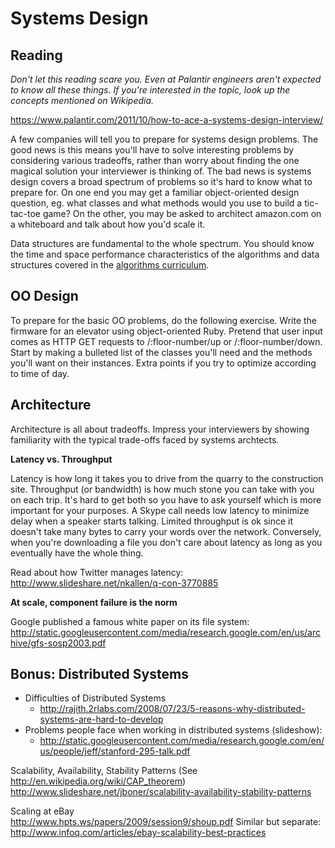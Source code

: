 # Systems Design

## Reading
*Don't let this reading scare you. Even at Palantir engineers aren't expected
to know all these things. If you're interested in the topic, look up
the concepts mentioned on Wikipedia.*

https://www.palantir.com/2011/10/how-to-ace-a-systems-design-interview/

A few companies will tell you to prepare for systems design problems.
The good news is this means you'll have to solve interesting problems by
considering various tradeoffs, rather than worry about finding the one
magical solution your interviewer is thinking of. The bad news is
systems design covers a broad spectrum of problems so it's hard to know
what to prepare for. On one end you may get a familiar object-oriented
design question, eg. what classes and what methods would you use to
build a tic-tac-toe game? On the other, you may be asked to architect
amazon.com on a whiteboard and talk about how you'd scale it.

Data structures are fundamental to the whole spectrum. You should know
the time and space performance characteristics of the algorithms and
data structures covered in the [algorithms curriculum](algorithms).

## OO Design

To prepare for the basic OO problems, do the following exercise. Write
the firmware for an elevator using object-oriented Ruby. Pretend that
user input comes as HTTP GET requests to /:floor-number/up or
/:floor-number/down. Start by making a bulleted list of the classes
you'll need and the methods you'll want on their instances. Extra points
if you try to optimize according to time of day.

## Architecture

Architecture is all about tradeoffs. Impress your interviewers by
showing familiarity with the typical trade-offs faced by systems
archtects.

**Latency vs. Throughput**

Latency is how long it takes you to drive from the quarry to the
construction site. Throughput (or bandwidth) is how much stone you can
take with you on each trip. It's hard to get both so you have to ask
yourself which is more important for your purposes. A Skype call needs
low latency to minimize delay when a speaker starts talking. Limited
throughput is ok since it doesn't take many bytes to carry your words
over the network. Conversely, when you're downloading a file you don't
care about latency as long as you eventually have the whole thing.

Read about how Twitter manages latency:
http://www.slideshare.net/nkallen/q-con-3770885

**At scale, component failure is the norm**

Google published a famous white paper on its file system:
http://static.googleusercontent.com/media/research.google.com/en/us/archive/gfs-sosp2003.pdf


## Bonus: Distributed Systems
* Difficulties of Distributed Systems
  * http://rajith.2rlabs.com/2008/07/23/5-reasons-why-distributed-systems-are-hard-to-develop
* Problems people face when working in distributed systems (slideshow):
  * http://static.googleusercontent.com/media/research.google.com/en/us/people/jeff/stanford-295-talk.pdf


Scalability, Availability, Stability Patterns (See
http://en.wikipedia.org/wiki/CAP_theorem)
http://www.slideshare.net/jboner/scalability-availability-stability-patterns

Scaling at eBay    
http://www.hpts.ws/papers/2009/session9/shoup.pdf
Similar but separate:
http://www.infoq.com/articles/ebay-scalability-best-practices

[algorithms]: https://github.com/appacademy/algorithms-curriculum

